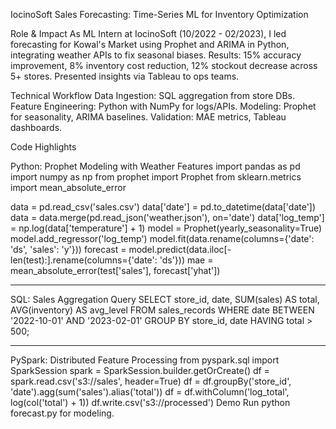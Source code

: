 IocinoSoft Sales Forecasting: Time-Series ML for Inventory Optimization






Role & Impact
As ML Intern at IocinoSoft (10/2022 - 02/2023), I led forecasting for Kowal's Market using Prophet and ARIMA in Python, integrating weather APIs to fix seasonal biases. Results: 15% accuracy improvement, 8% inventory cost reduction, 12% stockout decrease across 5+ stores. Presented insights via Tableau to ops teams.

 

Technical Workflow
Data Ingestion: SQL aggregation from store DBs.
Feature Engineering: Python with NumPy for logs/APIs.
Modeling: Prophet for seasonality, ARIMA baselines.
Validation: MAE metrics, Tableau dashboards.

Code Highlights

Python: Prophet Modeling with Weather Features
import pandas as pd
import numpy as np
from prophet import Prophet
from sklearn.metrics import mean_absolute_error

data = pd.read_csv('sales.csv')
data['date'] = pd.to_datetime(data['date'])
data = data.merge(pd.read_json('weather.json'), on='date')
data['log_temp'] = np.log(data['temperature'] + 1)
model = Prophet(yearly_seasonality=True)
model.add_regressor('log_temp')
model.fit(data.rename(columns={'date': 'ds', 'sales': 'y'}))
forecast = model.predict(data.iloc[-len(test):].rename(columns={'date': 'ds'}))
mae = mean_absolute_error(test['sales'], forecast['yhat'])

----------------------------------------------------------------------------------------------

SQL: Sales Aggregation Query
SELECT store_id, date, SUM(sales) AS total, AVG(inventory) AS avg_level
FROM sales_records
WHERE date BETWEEN '2022-10-01' AND '2023-02-01'
GROUP BY store_id, date
HAVING total > 500;

---------------------------------------------------------------------------------------------

PySpark: Distributed Feature Processing
from pyspark.sql import SparkSession
spark = SparkSession.builder.getOrCreate()
df = spark.read.csv('s3://sales', header=True)
df = df.groupBy('store_id', 'date').agg(sum('sales').alias('total'))
df = df.withColumn('log_total', log(col('total') + 1))
df.write.csv('s3://processed')
Demo
Run python forecast.py for modeling.
